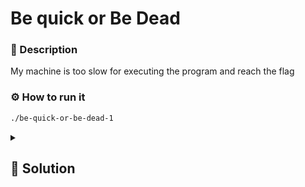 # Be quick or Be Dead
### 📄 Description
My machine is too slow for executing the program and reach the flag


### ⚙ How to run it
```bash
./be-quick-or-be-dead-1
```

<details>
    <summary>
        <h2>🔑 Solution</h2>
    </summary>

We see that the machine is too slow to get the flag. Using ida, we notice that there's a timer. What we can do is `NOP` the piece of code that sets up the timer. Check out the `patch.diff`.

<h3> 🚩 Flag </h3>

```plain
picoCTF{why_bother_doing_unnecessary_computation_27f28e71}
```

</details>